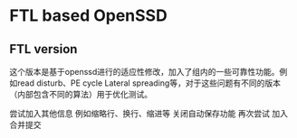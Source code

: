 # FTL based OpenSSD
## FTL version
这个版本是基于openssd进行的适应性修改，加入了组内的一些可靠性功能。例如read disturb、PE cycle Lateral spreading等，对于这些问题有不同的版本（内部包含不同的算法）用于优化测试。

尝试加入其他信息 例如缩略行、换行、缩进等
关闭自动保存功能
再次尝试
加入合并提交